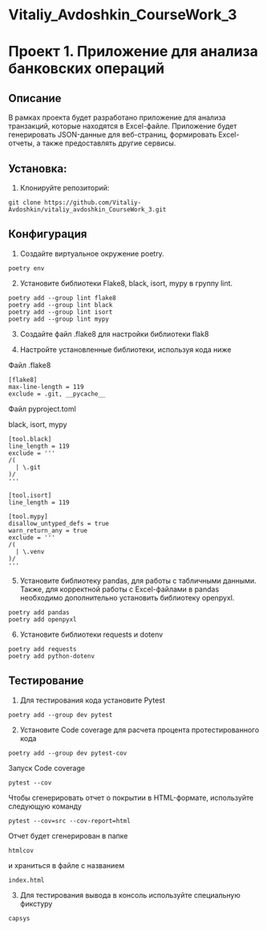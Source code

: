 # Vitaliy_Avdoshkin_CourseWork_3

# Проект 1. Приложение для анализа банковских операций

## Описание

В рамках проекта будет разработано приложение для анализа транзакций,
которые находятся в Excel-файле.
Приложение будет генерировать JSON-данные для веб-страниц,
формировать Excel-отчеты, а также предоставлять другие сервисы.

## Установка:

1. Клонируйте репозиторий:

```
git clone https://github.com/Vitaliy-Avdoshkin/vitaliy_avdoshkin_CourseWork_3.git
```
## Конфигурация
1. Создайте виртуальное окружение poetry.

```
poetry env
```

2. Установите библиотеки Flake8, black, isort, mypy в группу lint.

```commandline
poetry add --group lint flake8
poetry add --group lint black
poetry add --group lint isort
poetry add --group lint mypy
```

3. Создайте файл .flake8 для настройки библиотеки flak8


4. Настройте установленные библиотеки, используя кода ниже

Файл .flake8

```
[flake8]
max-line-length = 119
exclude = .git, __pycache__
```

Файл pyproject.toml

black, isort, mypy
```
[tool.black]
line_length = 119
exclude = '''
/(
  | \.git
)/
'''

[tool.isort]
line_length = 119

[tool.mypy]
disallow_untyped_defs = true
warn_return_any = true
exclude = '''
/(
  | \.venv
)/
'''
```

5. Установите библиотеку pandas, для работы с табличными данными.
Также, для корректной работы с Excel-файлами в pandas необходимо
дополнительно установить библиотеку openpyxl.
 
```
poetry add pandas
poetry add openpyxl
```

6. Установите библиотеки requests и dotenv
````commandline
poetry add requests
poetry add python-dotenv
````

## Тестирование

1. Для тестирования кода установите Pytest
```
poetry add --group dev pytest
```
2. Установите Code coverage для расчета процента протестированного кода
```
poetry add --group dev pytest-cov
```
Запуск Code coverage
```commandline
pytest --cov
```
Чтобы сгенерировать отчет о покрытии в HTML-формате, используйте следующую команду
```commandline
pytest --cov=src --cov-report=html
```
Отчет будет сгенерирован в папке
```
htmlcov
```
 и храниться в файле с названием 
```
index.html
```

3. Для тестирования вывода в консоль используйте специальную фикстуру
```
capsys
```